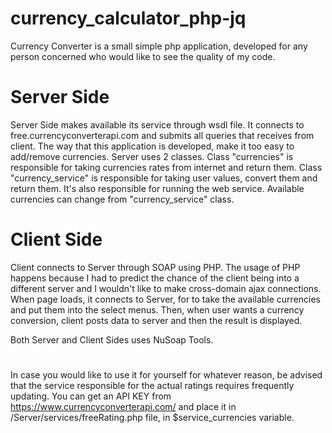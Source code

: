 # currency_calculator_php-jq
Currency Converter is a small simple php application, developed for any person concerned who would like to see the quality of my code.

# Server Side
Server Side makes available its service through wsdl file. It connects to free.currencyconverterapi.com and submits all queries that receives from client. The way that this application is developed, make it too easy to add/remove currencies. Server uses 2 classes. Class "currencies" is responsible for taking currencies rates from internet and return them. Class "currency_service" is responsible for taking user values, convert them and return them. It's also responsible for running the web service. Available currencies can change from "currency_service" class.

# Client Side
Client connects to Server through SOAP using PHP. The usage of PHP happens because I had to predict the chance of the client being into a different server and I wouldn't like to make cross-domain ajax connections.
When page loads, it connects to Server, for to take the available currencies and put them into the select menus. Then, when user wants a currency conversion, client posts data to server and then the result is displayed.

Both Server and Client Sides uses NuSoap Tools.

# 
In case you would like to use it for yourself for whatever reason, be advised that the service responsible for the actual ratings requires frequently updating. You can get an API KEY from https://www.currencyconverterapi.com/ and place it in /Server/services/freeRating.php file, in $service_currencies variable.

